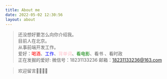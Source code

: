 ```yaml
---
title: About me
date: 2022-05-02 12:30:56
layout: about
---
```

> 还没想好要怎么向你介绍我。  
> 目前人在北京。  
> 从事前端开发工作。  
> 爱好：<font color=red>喝酒</font>、<font color=Blue>工作</font>、<font color=pink>背单词</font>、<font color=green>看电影</font>、<font>看书</font> 、<font>看时政</font>  
> 正在发掘的爱好:
> 微信号：18231133236
> 邮箱：18231133236@163.com 

> 欢迎留言👏👏👏👏